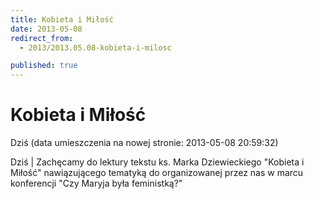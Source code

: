 ```yaml
---
title: Kobieta i Miłość
date: 2013-05-08
redirect_from: 
  - 2013/2013.05.08-kobieta-i-milosc

published: true
---
```




# Kobieta i Miłość

<time>Dziś (data umieszczenia na nowej stronie: 2013-05-08 20:59:32)</time>

Dziś | Zachęcamy do lektury tekstu ks. Marka Dziewieckiego "Kobieta i Miłość" nawiązującego tematyką do organizowanej przez nas w marcu konferencji "Czy Maryja była feministką?"


<!--{{json:{"created_date":"2013-05-08 20:59:32","publish_down":"0000-00-00 00:00:00","id":"920"}}}-->